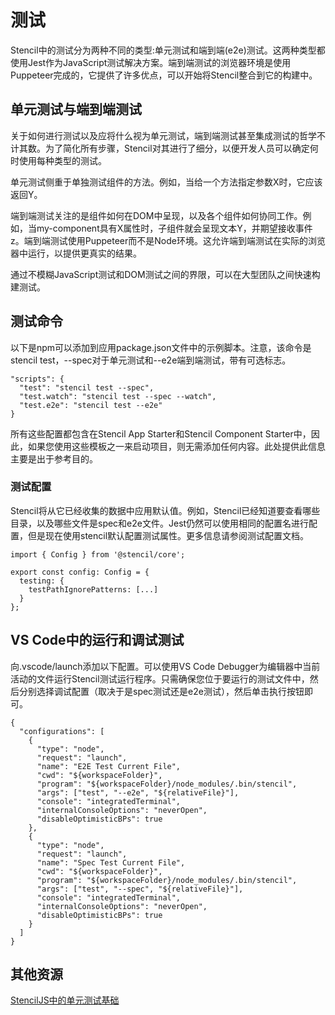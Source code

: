 <!--
 * @Date: 2021-01-21 17:50:41
 * @LastEditors: dongfb
 * @LastEditTime: 2021-01-21 17:59:33
-->

# 测试

Stencil中的测试分为两种不同的类型:单元测试和端到端(e2e)测试。这两种类型都使用Jest作为JavaScript测试解决方案。端到端测试的浏览器环境是使用Puppeteer完成的，它提供了许多优点，可以开始将Stencil整合到它的构建中。

## 单元测试与端到端测试

关于如何进行测试以及应将什么视为单元测试，端到端测试甚至集成测试的哲学不计其数。为了简化所有步骤，Stencil对其进行了细分，以便开发人员可以确定何时使用每种类型的测试。

单元测试侧重于单独测试组件的方法。例如，当给一个方法指定参数X时，它应该返回Y。

端到端测试关注的是组件如何在DOM中呈现，以及各个组件如何协同工作。例如，当my-component具有X属性时，子组件就会呈现文本Y，并期望接收事件z。端到端测试使用Puppeteer而不是Node环境。这允许端到端测试在实际的浏览器中运行，以提供更真实的结果。

通过不模糊JavaScript测试和DOM测试之间的界限，可以在大型团队之间快速构建测试。

## 测试命令

以下是npm可以添加到应用package.json文件中的示例脚本。注意，该命令是stencil test，--spec对于单元测试和--e2e端到端测试，带有可选标志。

```
"scripts": {
  "test": "stencil test --spec",
  "test.watch": "stencil test --spec --watch",
  "test.e2e": "stencil test --e2e"
}
```

所有这些配置都包含在Stencil App Starter和Stencil Component Starter中，因此，如果您使用这些模板之一来启动项目，则无需添加任何内容。此处提供此信息主要是出于参考目的。

### 测试配置

Stencil将从它已经收集的数据中应用默认值。例如，Stencil已经知道要查看哪些目录，以及哪些文件是spec和e2e文件。Jest仍然可以使用相同的配置名进行配置，但是现在使用stencil默认配置测试属性。更多信息请参阅测试配置文档。

```
import { Config } from '@stencil/core';

export const config: Config = {
  testing: {
    testPathIgnorePatterns: [...]
  }
};
```

## VS Code中的运行和调试测试

向.vscode/launch添加以下配置。可以使用VS Code Debugger为编辑器中当前活动的文件运行Stencil测试运行程序。只需确保您位于要运行的测试文件中，然后分别选择调试配置（取决于是spec测试还是e2e测试），然后单击执行按钮即可。


```
{
  "configurations": [
    {
      "type": "node",
      "request": "launch",
      "name": "E2E Test Current File",
      "cwd": "${workspaceFolder}",
      "program": "${workspaceFolder}/node_modules/.bin/stencil",
      "args": ["test", "--e2e", "${relativeFile}"],
      "console": "integratedTerminal",
      "internalConsoleOptions": "neverOpen",
      "disableOptimisticBPs": true
    },
    {
      "type": "node",
      "request": "launch",
      "name": "Spec Test Current File",
      "cwd": "${workspaceFolder}",
      "program": "${workspaceFolder}/node_modules/.bin/stencil",
      "args": ["test", "--spec", "${relativeFile}"],
      "console": "integratedTerminal",
      "internalConsoleOptions": "neverOpen",
      "disableOptimisticBPs": true
    }
  ]
}
```

## 其他资源

[StencilJS中的单元测试基础](https://www.joshmorony.com/the-basics-of-unit-testing-in-stencil-js/)